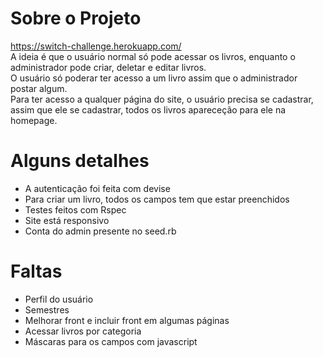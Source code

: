 # Sobre o Projeto

https://switch-challenge.herokuapp.com/  
A ideia é que o usuário normal só pode acessar os livros, enquanto o administrador pode criar, deletar e editar livros.  
O usuário só poderar ter acesso a um livro assim que o administrador postar algum.  
Para ter acesso a qualquer página do site, o usuário precisa se cadastrar, assim que ele se cadastrar, todos os livros apareceção para ele na homepage. 

# Alguns detalhes
* A autenticação foi feita com devise
* Para criar um livro, todos os campos tem que estar preenchidos
* Testes feitos com Rspec
* Site está responsivo
* Conta do admin presente no seed.rb

# Faltas
* Perfil do usuário
* Semestres
* Melhorar front e incluir front em algumas páginas
* Acessar livros por categoria
* Máscaras para os campos com javascript
